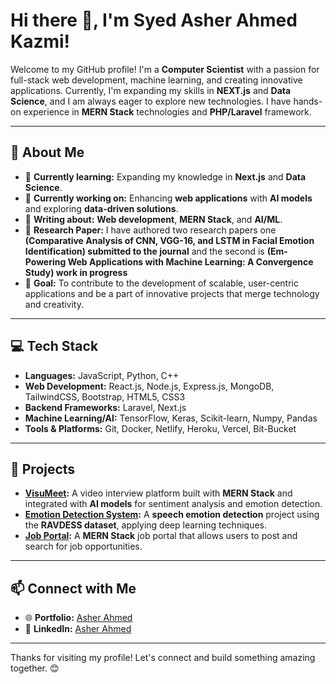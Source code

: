 # Hi there 👋, I'm Syed Asher Ahmed Kazmi!

Welcome to my GitHub profile! I'm a **Computer Scientist** with a passion for full-stack web development, machine learning, and creating innovative applications. Currently, I'm expanding my skills in **NEXT.js** and **Data Science**, and I am always eager to explore new technologies. I have hands-on experience in **MERN Stack** technologies and **PHP/Laravel** framework.

---

## 🚀 About Me
- 🌱 **Currently learning:** Expanding my knowledge in **Next.js** and **Data Science**.
- 💼 **Currently working on:** Enhancing **web applications** with **AI models** and exploring **data-driven solutions**.
- 📝 **Writing about:** **Web development**, **MERN Stack**, and **AI/ML**.
- 🔬 **Research Paper:** I have authored two research papers one **(Comparative Analysis of CNN, VGG-16, and LSTM in Facial Emotion Identification) submitted to the journal** and the second is **(Em-Powering Web Applications with Machine Learning: A Convergence Study) work in progress**
- 🎯 **Goal:** To contribute to the development of scalable, user-centric applications and be a part of innovative projects that merge technology and creativity.

---

## 💻 Tech Stack
- **Languages:** JavaScript, Python, C++
- **Web Development:** React.js, Node.js, Express.js, MongoDB, TailwindCSS, Bootstrap, HTML5, CSS3 
- **Backend Frameworks:** Laravel, Next.js
- **Machine Learning/AI:** TensorFlow, Keras, Scikit-learn, Numpy, Pandas
- **Tools & Platforms:** Git, Docker, Netlify, Heroku, Vercel, Bit-Bucket

---

## 📂 Projects
- **[VisuMeet](https://github.com/AsherAhmed1/Final-Year-Project):** A video interview platform built with **MERN Stack** and integrated with **AI models** for sentiment analysis and emotion detection.
- **[Emotion Detection System](https://github.com/AsherAhmed1/Final-Year-Project):** A **speech emotion detection** project using the **RAVDESS dataset**, applying deep learning techniques.
- **[Job Portal](https://github.com/AsherAhmed1/Job-Portal):** A **MERN Stack** job portal that allows users to post and search for job opportunities.
  
---

## 📫 Connect with Me
- 🌐 **Portfolio:** [Asher Ahmed](https://asherahmed.vercel.app/)
- 💼 **LinkedIn:** [Asher Ahmed](https://www.linkedin.com/in/asherahmed1)

---

Thanks for visiting my profile! Let's connect and build something amazing together. 😊
